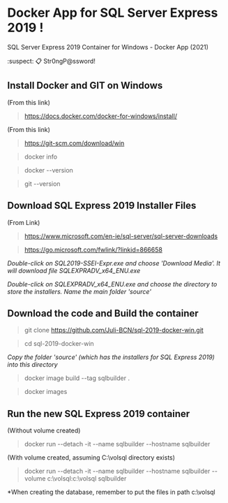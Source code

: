 # Docker App for SQL Server Express 2019 !

SQL Server Express 2019 Container for Windows - Docker App (2021)

:suspect: :clipboard: Str0ngP@ssword!



## Install Docker and GIT on Windows
(From this link)

> https://docs.docker.com/docker-for-windows/install/

(From this link)

> https://git-scm.com/download/win

> docker info

> docker --version

> git --version


## Download SQL Express 2019 Installer Files
(From Link)
> https://www.microsoft.com/en-ie/sql-server/sql-server-downloads

> https://go.microsoft.com/fwlink/?linkid=866658

*Double-click on SQL2019-SSEI-Expr.exe and choose 'Download Media'. It will download file SQLEXPRADV_x64_ENU.exe*

*Double-click on SQLEXPRADV_x64_ENU.exe and choose the directory to store the installers. Name the main folder 'source'*


## Download the code and Build the container
> git clone https://github.com/Juli-BCN/sql-2019-docker-win.git

> cd sql-2019-docker-win

*Copy the folder 'source' (which has the installers for SQL Express 2019) into this directory*

> docker image build --tag sqlbuilder .

> docker images



## Run the new SQL Express 2019 container
(Without volume created)
> docker run --detach -it --name sqlbuilder --hostname sqlbuilder

(With volume created, assuming C:\volsql directory exists)
> docker run --detach -it --name sqlbuilder --hostname sqlbuilder --volume c:\volsql:c:\volsql sqlbuilder

*When creating the database, remember to put the files in path c:\volsql